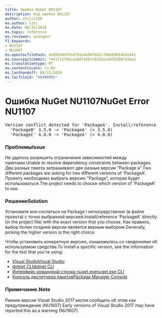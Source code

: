 ```yaml
---
title: Ошибка NuGet NU1107
description: Код ошибки NU1107
author: zhili1208
ms.author: lzhi
ms.date: 06/25/2018
ms.topic: reference
ms.reviewer: anangaur
f1_keywords:
- NU1107
- NU1607
ms.openlocfilehash: 4e09544d97b47b5e4e80fb01c748d89864b9a941
ms.sourcegitcommit: 7441f12f06ca380feb87c6192ec69f6108f43ee3
ms.translationtype: MT
ms.contentlocale: ru-RU
ms.lasthandoff: 08/15/2019
ms.locfileid: "69489002"
---
```

# <a name="nuget-error-nu1107"></a><span data-ttu-id="320f3-103">Ошибка NuGet NU1107</span><span class="sxs-lookup"><span data-stu-id="320f3-103">NuGet Error NU1107</span></span>

<pre>Version conflict detected for 'PackageA'. Install/reference 'PackageA' v4.0.0 directly to resolve this issue.<br/>  'PackageB' 3.5.0 -> 'PackageA' (= 3.5.0)<br/>  'PackageC' 4.0.0 -> 'PackageA' (= 4.0.0)</pre>

### <a name="issue"></a><span data-ttu-id="320f3-104">Проблемы</span><span class="sxs-lookup"><span data-stu-id="320f3-104">Issue</span></span>
<span data-ttu-id="320f3-105">Не удалось разрешить ограничения зависимостей между пакетами.</span><span class="sxs-lookup"><span data-stu-id="320f3-105">Unable to resolve dependency constraints between packages.</span></span> <span data-ttu-id="320f3-106">Два разных пакета запрашивают две разные версии "Package a".</span><span class="sxs-lookup"><span data-stu-id="320f3-106">Two different packages are asking for two different versions of 'PackageA'.</span></span> <span data-ttu-id="320f3-107">Проекту необходимо выбрать версию "Package", которая будет использоваться.</span><span class="sxs-lookup"><span data-stu-id="320f3-107">The project needs to choose which version of 'PackageA' to use.</span></span>

### <a name="solution"></a><span data-ttu-id="320f3-108">Решение</span><span class="sxs-lookup"><span data-stu-id="320f3-108">Solution</span></span>
<span data-ttu-id="320f3-109">Установите или сослаться на Package l непосредственно (в файле проекта) с точно выбранной версией.</span><span class="sxs-lookup"><span data-stu-id="320f3-109">Install/reference 'PackageA' directly (in the project file) with the exact version that you choose.</span></span>
<span data-ttu-id="320f3-110">Как правило, выбор более поздней версии является верным выбором.</span><span class="sxs-lookup"><span data-stu-id="320f3-110">Generally, picking the higher version is the right choice.</span></span>

<span data-ttu-id="320f3-111">Чтобы установить конкретную версию, ознакомьтесь со сведениями об используемом средстве.</span><span class="sxs-lookup"><span data-stu-id="320f3-111">To install a specific version, see the information for the tool that you're using:</span></span>

- [<span data-ttu-id="320f3-112">Visual Studio</span><span class="sxs-lookup"><span data-stu-id="320f3-112">Visual Studio</span></span>](../../consume-packages/install-use-packages-visual-studio.md#update-a-package)
- [<span data-ttu-id="320f3-113">dotnet CLI</span><span class="sxs-lookup"><span data-stu-id="320f3-113">dotnet CLI</span></span>](/dotnet/core/tools/dotnet-add-package)
- [<span data-ttu-id="320f3-114">Интерфейс командной строки nuget.exe</span><span class="sxs-lookup"><span data-stu-id="320f3-114">nuget.exe CLI</span></span>](../../consume-packages/install-use-packages-nuget-cli.md#install-a-specific-version-of-a-package)
- [<span data-ttu-id="320f3-115">Консоль диспетчера пакетов</span><span class="sxs-lookup"><span data-stu-id="320f3-115">Package Manager Console</span></span>](../ps-reference/ps-ref-install-package.md)

### <a name="note"></a><span data-ttu-id="320f3-116">Примечание.</span><span class="sxs-lookup"><span data-stu-id="320f3-116">Note</span></span>
<span data-ttu-id="320f3-117">Ранние версии Visual Studio 2017 могли сообщить об этом как предупреждение (NU1607).</span><span class="sxs-lookup"><span data-stu-id="320f3-117">Early versions of Visual Studio 2017 may have reported this as a warning (NU1607).</span></span>
